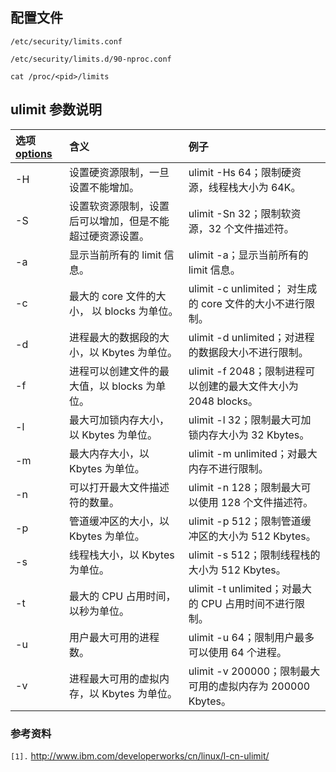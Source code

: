 ## 配置文件 ##
```
/etc/security/limits.conf

/etc/security/limits.d/90-nproc.conf
```

```
cat /proc/<pid>/limits
```

## ulimit 参数说明 ##
| 选项 [options](options.md) | 含义 | 例子 |
|:-----------------------------|:-------|:-------|
| -H	 | 设置硬资源限制，一旦设置不能增加。 |  ulimit -Hs 64；限制硬资源，线程栈大小为 64K。 |
| -S | 设置软资源限制，设置后可以增加，但是不能超过硬资源设置。 |  ulimit -Sn 32；限制软资源，32 个文件描述符。 |
| -a | 显示当前所有的 limit 信息。 |  ulimit -a；显示当前所有的 limit 信息。 |
| -c | 最大的 core 文件的大小， 以 blocks 为单位。 |  ulimit -c unlimited； 对生成的 core 文件的大小不进行限制。 |
| -d | 进程最大的数据段的大小，以 Kbytes 为单位。 |  ulimit -d unlimited；对进程的数据段大小不进行限制。 |
| -f | 进程可以创建文件的最大值，以 blocks 为单位。 |  ulimit -f 2048；限制进程可以创建的最大文件大小为 2048 blocks。 |
| -l | 最大可加锁内存大小，以 Kbytes 为单位。 |  ulimit -l 32；限制最大可加锁内存大小为 32 Kbytes。 |
| -m | 最大内存大小，以 Kbytes 为单位。 |  ulimit -m unlimited；对最大内存不进行限制。 |
| -n | 可以打开最大文件描述符的数量。 |  ulimit -n 128；限制最大可以使用 128 个文件描述符。 |
| -p | 管道缓冲区的大小，以 Kbytes 为单位。 |  ulimit -p 512；限制管道缓冲区的大小为 512 Kbytes。 |
| -s | 线程栈大小，以 Kbytes 为单位。 |  ulimit -s 512；限制线程栈的大小为 512 Kbytes。 |
| -t | 最大的 CPU 占用时间，以秒为单位。 |  ulimit -t unlimited；对最大的 CPU 占用时间不进行限制。 |
| -u | 用户最大可用的进程数。 |  ulimit -u 64；限制用户最多可以使用 64 个进程。 |
| -v | 进程最大可用的虚拟内存，以 Kbytes 为单位。 |  ulimit -v 200000；限制最大可用的虚拟内存为 200000 Kbytes。  |


### 参考资料 ###
`[1].` http://www.ibm.com/developerworks/cn/linux/l-cn-ulimit/<br>